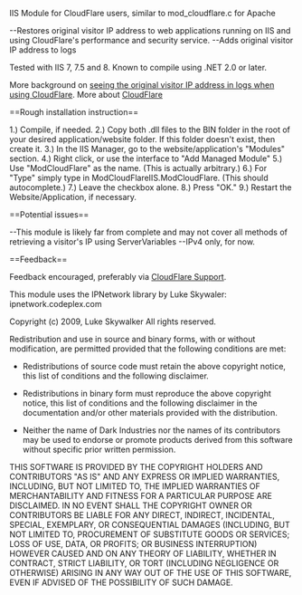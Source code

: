 IIS Module for CloudFlare users, similar to mod_cloudflare.c for Apache

--Restores original visitor IP address to web applications running on IIS and using CloudFlare's performance and security service.
--Adds original visitor IP address to logs

Tested with IIS 7, 7.5 and 8. Known to compile using .NET 2.0 or later.

More background on [seeing the original visitor IP address in logs when using CloudFlare](https://support.cloudflare.com/entries/22055137-why-do-my-server-logs-show-cloudflare-s-ips-using-cloudflare "CloudFlare"). More about [CloudFlare](https://www.cloudflare.com)

==Rough installation instruction==

1.) Compile, if needed.
2.) Copy both .dll files to the BIN folder in the root of your desired application/website folder. If this folder doesn't exist, then create it.
3.) In the IIS Manager, go to the website/application's "Modules" section.
4.) Right click, or use the interface to "Add Managed Module"
5.) Use "ModCloudFlare" as the name. (This is actually arbitrary.)
6.) For "Type" simply type in ModCloudFlareIIS.ModCloudFlare. (This should autocomplete.)
7.) Leave the checkbox alone.
8.) Press "OK."
9.) Restart the Website/Application, if necessary.

==Potential issues==

--This module is likely far from complete and may not cover all methods of retrieving a visitor's IP using ServerVariables
--IPv4 only, for now.


==Feedback==

Feedback encouraged, preferably via [CloudFlare Support](http://support.cloudflare.com).


This module uses the IPNetwork library by Luke Skywaler: ipnetwork.codeplex.com

Copyright (c) 2009, Luke Skywalker
All rights reserved.

Redistribution and use in source and binary forms, with or without modification, are permitted provided that the following conditions are met:

* Redistributions of source code must retain the above copyright notice, this list of conditions and the following disclaimer.

* Redistributions in binary form must reproduce the above copyright notice, this list of conditions and the following disclaimer in the documentation and/or other materials provided with the distribution.

* Neither the name of Dark Industries nor the names of its contributors may be used to endorse or promote products derived from this software without specific prior written permission.

THIS SOFTWARE IS PROVIDED BY THE COPYRIGHT HOLDERS AND CONTRIBUTORS "AS IS" AND ANY EXPRESS OR IMPLIED WARRANTIES, INCLUDING, BUT NOT LIMITED TO, THE IMPLIED WARRANTIES OF MERCHANTABILITY AND FITNESS FOR A PARTICULAR PURPOSE ARE DISCLAIMED. IN NO EVENT SHALL THE COPYRIGHT OWNER OR CONTRIBUTORS BE LIABLE FOR ANY DIRECT, INDIRECT, INCIDENTAL, SPECIAL, EXEMPLARY, OR CONSEQUENTIAL DAMAGES (INCLUDING, BUT NOT LIMITED TO, PROCUREMENT OF SUBSTITUTE GOODS OR SERVICES; LOSS OF USE, DATA, OR PROFITS; OR BUSINESS INTERRUPTION) HOWEVER CAUSED AND ON ANY THEORY OF LIABILITY, WHETHER IN CONTRACT, STRICT LIABILITY, OR TORT (INCLUDING NEGLIGENCE OR OTHERWISE) ARISING IN ANY WAY OUT OF THE USE OF THIS SOFTWARE, EVEN IF ADVISED OF THE POSSIBILITY OF SUCH DAMAGE.

